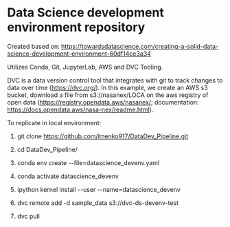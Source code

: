 # Data Science development environment repository

Created based on: https://towardsdatascience.com/creating-a-solid-data-science-development-environment-60df14ce3a34

Utilizes Conda, Git, JupyterLab, AWS and DVC Tooling.

DVC is a data version control tool that integrates with git to track changes to data over time (https://dvc.org/). In this example, we create an AWS s3 bucket, download a file from s3://nasanex/LOCA on the aws registry of open data (https://registry.opendata.aws/nasanex/; documentation: https://docs.opendata.aws/nasa-nex/readme.html).

To replicate in local environment:

1. git clone https://github.com/lmenko917/DataDev_Pipeline.git

2. cd DataDev_Pipeline/

3. conda env create --file=datascience_devenv.yaml

4. conda activate datascience_devenv

5. ipython kernel install --user --name=datascience_devenv

6. dvc remote add -d sample_data s3://dvc-ds-devenv-test

7. dvc pull
